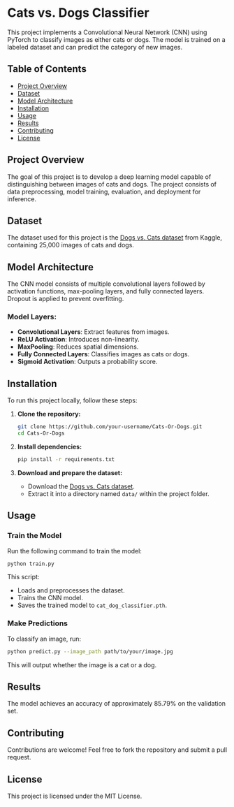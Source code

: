 # Cats vs. Dogs Classifier

This project implements a Convolutional Neural Network (CNN) using PyTorch to classify images as either cats or dogs. The model is trained on a labeled dataset and can predict the category of new images.

## Table of Contents
- [Project Overview](#project-overview)
- [Dataset](#dataset)
- [Model Architecture](#model-architecture)
- [Installation](#installation)
- [Usage](#usage)
- [Results](#results)
- [Contributing](#contributing)
- [License](#license)

## Project Overview
The goal of this project is to develop a deep learning model capable of distinguishing between images of cats and dogs. The project consists of data preprocessing, model training, evaluation, and deployment for inference.

## Dataset
The dataset used for this project is the [Dogs vs. Cats dataset](https://www.kaggle.com/c/dogs-vs-cats/data) from Kaggle, containing 25,000 images of cats and dogs.

## Model Architecture
The CNN model consists of multiple convolutional layers followed by activation functions, max-pooling layers, and fully connected layers. Dropout is applied to prevent overfitting.

### Model Layers:
- **Convolutional Layers**: Extract features from images.
- **ReLU Activation**: Introduces non-linearity.
- **MaxPooling**: Reduces spatial dimensions.
- **Fully Connected Layers**: Classifies images as cats or dogs.
- **Sigmoid Activation**: Outputs a probability score.

## Installation
To run this project locally, follow these steps:

1. **Clone the repository:**
   ```bash
   git clone https://github.com/your-username/Cats-Or-Dogs.git
   cd Cats-Or-Dogs
   ```

2. **Install dependencies:**
   ```bash
   pip install -r requirements.txt
   ```

3. **Download and prepare the dataset:**
   - Download the [Dogs vs. Cats dataset](https://www.kaggle.com/c/dogs-vs-cats/data).
   - Extract it into a directory named `data/` within the project folder.

## Usage

### Train the Model
Run the following command to train the model:
```bash
python train.py
```

This script:
- Loads and preprocesses the dataset.
- Trains the CNN model.
- Saves the trained model to `cat_dog_classifier.pth`.

### Make Predictions
To classify an image, run:
```bash
python predict.py --image_path path/to/your/image.jpg
```
This will output whether the image is a cat or a dog.

## Results
The model achieves an accuracy of approximately 85.79% on the validation set.
## Contributing
Contributions are welcome! Feel free to fork the repository and submit a pull request.

## License
This project is licensed under the MIT License.
